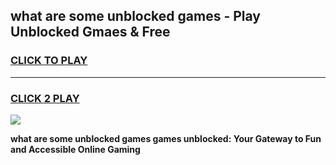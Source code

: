 
## what are some unblocked games - Play Unblocked Gmaes & Free
<h3>
<a href="https://premium.freeplayer.one?title=what_are_some_unblocked_games&ref=20F">CLICK TO PLAY</a></h3>
<hr>

<h3>
<a href="https://premium.freeplayer.one?title=what_are_some_unblocked_games&ref=20F">CLICK 2 PLAY</a>
  
</h3>

<a href="https://premium.freeplayer.one?title=what_are_some_unblocked_games&ref=20F/"><img src="https://clearcache.store/games.png"></a>


**what are some unblocked games games unblocked: Your Gateway to Fun and Accessible Online Gaming**
